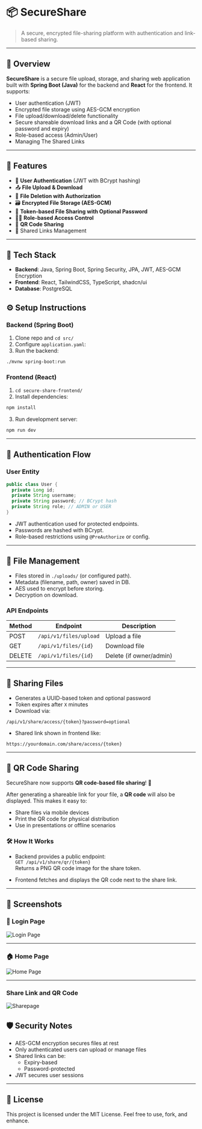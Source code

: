 # 📦 SecureShare

> A secure, encrypted file-sharing platform with authentication and link-based sharing.

---

## 📄 Overview

**SecureShare** is a secure file upload, storage, and sharing web application built with **Spring Boot (Java)** for the backend and **React** for the frontend. It supports:

- User authentication (JWT)
- Encrypted file storage using AES-GCM encryption
- File upload/download/delete functionality
- Secure shareable download links and a QR Code (with optional password and expiry)
- Role-based access (Admin/User)
- Managing The Shared Links

---

## 🚀 Features

- 🔐 **User Authentication** (JWT with BCrypt hashing)
- 📤 **File Upload & Download**
- 🧹 **File Deletion with Authorization**
- 🗃️ **Encrypted File Storage (AES-GCM)**
- 🔗 **Token-based File Sharing with Optional Password**
- 👮‍♂️ **Role-based Access Control**
- 🔗 **QR Code Sharing**
- 🔗 Shared Links Management

---

## 🧱 Tech Stack

- **Backend**: Java, Spring Boot, Spring Security, JPA, JWT, AES-GCM Encryption  
- **Frontend**: React, TailwindCSS, TypeScript, shadcn/ui
- **Database**: PostgreSQL


## ⚙️ Setup Instructions

### Backend (Spring Boot)

1. Clone repo and `cd src/`
2. Configure `application.yaml`:
3. Run the backend:

```bash
./mvnw spring-boot:run
```

### Frontend (React)

1. `cd secure-share-frontend/`
2. Install dependencies:

```bash
npm install
```

3. Run development server:

```bash
npm run dev
```

---

## 🔐 Authentication Flow

### User Entity

```java
public class User {
  private Long id;
  private String username;
  private String password; // BCrypt hash
  private String role; // ADMIN or USER
}
```

- JWT authentication used for protected endpoints.
- Passwords are hashed with BCrypt.
- Role-based restrictions using `@PreAuthorize` or config.

---

## 📁 File Management

- Files stored in `./uploads/` (or configured path).
- Metadata (filename, path, owner) saved in DB.
- AES used to encrypt before storing.
- Decryption on download.

### API Endpoints

| Method | Endpoint          | Description              |
|--------|-------------------|--------------------------|
| POST   | `/api/v1/files/upload`         | Upload a file            |
| GET    | `/api/v1/files/{id}`     | Download file            |
| DELETE | `/api/v1/files/{id}`     | Delete (if owner/admin)  |

---

## 🔗 Sharing Files

- Generates a UUID-based token and optional password
- Token expires after `X` minutes
- Download via:

```
/api/v1/share/access/{token}?password=optional
```

- Shared link shown in frontend like:

```
https://yourdomain.com/share/access/{token}
```

---
## 🔗 QR Code Sharing

SecureShare now supports **QR code-based file sharing**! 🚀

After generating a shareable link for your file, a **QR code** will also be displayed. This makes it easy to:

- Share files via mobile devices
- Print the QR code for physical distribution
- Use in presentations or offline scenarios

### 🛠️ How It Works

- Backend provides a public endpoint:  
  `GET /api/v1/share/qr/{token}`  
  Returns a PNG QR code image for the share token.

- Frontend fetches and displays the QR code next to the share link.

---

## 📸 Screenshots

### 🔐 Login Page

![Login Page](./assets/login.png)

---

### 🏠 Home Page

![Home Page](./assets/home_pg.png)

---

### Share Link and QR Code

![Sharepage](./assets/Sharepage.png)



## 🛡️ Security Notes

- AES-GCM encryption secures files at rest
- Only authenticated users can upload or manage files
- Shared links can be:
  - Expiry-based
  - Password-protected
- JWT secures user sessions

---

## 📄 License

This project is licensed under the MIT License. Feel free to use, fork, and enhance.
